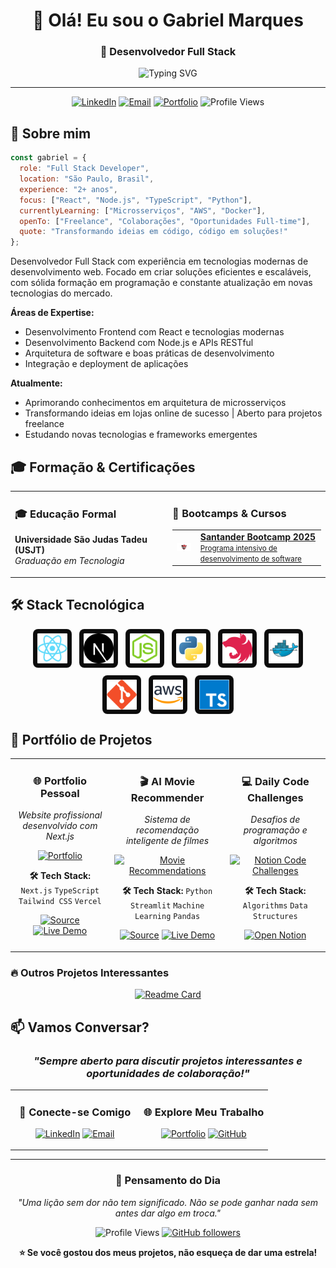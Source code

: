 <div align="center">
  
# 👋 Olá! Eu sou o Gabriel Marques
### 🚀 Desenvolvedor Full Stack

<img src="https://readme-typing-svg.herokuapp.com?font=Fira+Code&weight=500&size=22&pause=1000&color=36BCF7&center=true&vCenter=true&width=600&lines=Desenvolvedor+Full+Stack;Especialista+em+React+%26+Node.js;Criando+soluções+inovadoras;Sempre+aprendendo+novas+tecnologias" alt="Typing SVG" />

</div>

---

<div align="center">
  
[![LinkedIn](https://img.shields.io/badge/LinkedIn-Connect-0077B5?style=for-the-badge&logo=linkedin)](https://www.linkedin.com/in/gabrielgamarques/)
[![Email](https://img.shields.io/badge/Email-Contact-EA4335?style=for-the-badge&logo=gmail&logoColor=white)](mailto:gabrielgamarques1@gmail.com)
[![Portfolio](https://img.shields.io/badge/Portfolio-Visit-000000?style=for-the-badge)](https://gamarques.vercel.app)
![Profile Views](https://komarev.com/ghpvc/?username=gamarques&color=36BCF7&style=for-the-badge)

</div>

## 🎯 Sobre mim

```javascript
const gabriel = {
  role: "Full Stack Developer",
  location: "São Paulo, Brasil",
  experience: "2+ anos",
  focus: ["React", "Node.js", "TypeScript", "Python"],
  currentlyLearning: ["Microsserviços", "AWS", "Docker"],
  openTo: ["Freelance", "Colaborações", "Oportunidades Full-time"],
  quote: "Transformando ideias em código, código em soluções!"
};
```

Desenvolvedor Full Stack com experiência em tecnologias modernas de desenvolvimento web. Focado em criar soluções eficientes e escaláveis, com sólida formação em programação e constante atualização em novas tecnologias do mercado.

**Áreas de Expertise:**
- Desenvolvimento Frontend com React e tecnologias modernas
- Desenvolvimento Backend com Node.js e APIs RESTful
- Arquitetura de software e boas práticas de desenvolvimento
- Integração e deployment de aplicações

**Atualmente:**
- Aprimorando conhecimentos em arquitetura de microsserviços
- Transformando ideias em lojas online de sucesso | Aberto para projetos freelance
- Estudando novas tecnologias e frameworks emergentes

## 🎓 Formação & Certificações

<div align="center">

<table>
<tr>
<td width="50%" valign="top">

### 🎓 Educação Formal
**Universidade São Judas Tadeu (USJT)**  
*Graduação em Tecnologia*


</td>
<td width="50%" valign="top">

### 🚀 Bootcamps & Cursos
<div align="left">
  <a href="https://www.dio.me/certificate/PFAAJDPP/share" title="Santander Bootcamp">
    <table>
      <tr>
        <td><img src="./stack-icons/bootcamp-santander.png" alt="Bootcamp Santander" width="48" /></td>
        <td style="padding-left:8px;"><strong>Santander Bootcamp 2025</strong><br/><small>Programa intensivo de desenvolvimento de software</small></td>
      </tr>
    </table>
  </a>
</div>

</td>
</tr>
</table>

</div>

## 🛠️ Stack Tecnológica
<div align="center">
  <div style="display:flex; flex-wrap:wrap; justify-content:center; gap:12px; align-items:center; max-width:820px; margin:0 auto;">
    <img src="./stack-icons/React.png" alt="React" width="48" height="48" style="padding:6px; background:#0b0b0b; border-radius:8px; border:1px solid rgba(255,255,255,0.06); transition:transform .12s ease;" />
    <img src="./stack-icons/Next.js.png" alt="Next.js" width="48" height="48" style="padding:6px; background:#0b0b0b; border-radius:8px; border:1px solid rgba(255,255,255,0.06); transition:transform .12s ease;" />
    <img src="./stack-icons/Node.js.png" alt="Node.js" width="48" height="48" style="padding:6px; background:#0b0b0b; border-radius:8px; border:1px solid rgba(255,255,255,0.06); transition:transform .12s ease;" />
    <img src="./stack-icons/Python.png" alt="Python" width="48" height="48" style="padding:6px; background:#0b0b0b; border-radius:8px; border:1px solid rgba(255,255,255,0.06); transition:transform .12s ease;" />
    <img src="./stack-icons/Nest.js (1).png" alt="Nest.js" width="48" height="48" style="padding:6px; background:#0b0b0b; border-radius:8px; border:1px solid rgba(255,255,255,0.06); transition:transform .12s ease;" />
    <img src="./stack-icons/Docker.png" alt="Docker" width="48" height="48" style="padding:6px; background:#0b0b0b; border-radius:8px; border:1px solid rgba(255,255,255,0.06); transition:transform .12s ease;" />
    <img src="./stack-icons/Git.png" alt="Git" width="48" height="48" style="padding:6px; background:#0b0b0b; border-radius:8px; border:1px solid rgba(255,255,255,0.06); transition:transform .12s ease;" />
    <img src="./stack-icons/AWS (1).png" alt="AWS" width="48" height="48" style="padding:6px; background:#0b0b0b; border-radius:8px; border:1px solid rgba(255,255,255,0.06); transition:transform .12s ease;" />
    <img src="./stack-icons/TypeScript.png" alt="TypeScript" width="48" height="48" style="padding:6px; background:#0b0b0b; border-radius:8px; border:1px solid rgba(255,255,255,0.06); transition:transform .12s ease;" />
  </div>
</div>


## 🚀 Portfólio de Projetos
<div align="center">

<table>
<tr>
<td width="320" valign="top" align="center">

### 🌐 Portfolio Pessoal
*Website profissional desenvolvido com Next.js*

[![Portfolio](https://img.shields.io/badge/Portfolio-gamarques.vercel.app-000000?style=for-the-badge)](https://gamarques.vercel.app)

**🛠️ Tech Stack:**
`Next.js` `TypeScript` `Tailwind CSS` `Vercel`

[![Source](https://img.shields.io/badge/Source-GitHub-24292F?style=for-the-badge&logo=github&logoColor=white)](https://github.com/Gamarques/portfolio-web)
[![Live Demo](https://img.shields.io/badge/Live-Demo-00C7B7?style=for-the-badge&logo=vercel&logoColor=white)](https://gamarques.vercel.app)

</td>
<td width="320" valign="top" align="center">

### 🎬 AI Movie Recommender
*Sistema de recomendação inteligente de filmes*

[![Movie Recommendations](https://img.shields.io/badge/Movie%20Recommendations-AI-1F6FEB?style=for-the-badge)](https://movie-recommendations-ai.streamlit.app/)

**🛠️ Tech Stack:**
`Python` `Streamlit` `Machine Learning` `Pandas`

[![Source](https://img.shields.io/badge/Source-GitHub-24292F?style=for-the-badge&logo=github&logoColor=white)](https://github.com/Gamarques/movie_recommendation_ai)
[![Live Demo](https://img.shields.io/badge/Live-Demo-FF4B4B?style=for-the-badge&logo=streamlit&logoColor=white)](https://movie-recommendations-ai.streamlit.app/)

</td>
<td width="320" valign="top" align="center">

### 💻 Daily Code Challenges
*Desafios de programação e algoritmos*

[![Notion Code Challenges](https://img.shields.io/badge/Notion-Code%20Challenges-000000?style=for-the-badge&logo=notion&logoColor=white)](https://mahogany-club-253.notion.site/Code-challenges-2717bc86d3ff8174972bc9385bd618f2)

**🛠️ Tech Stack:**
`Algorithms` `Data Structures`

[![Open Notion](https://img.shields.io/badge/Open-Notion-000000?style=for-the-badge&logo=notion&logoColor=white)](https://mahogany-club-253.notion.site/Code-challenges-2717bc86d3ff8174972bc9385bd618f2)

</td>
</tr>
</table>

</div>

### 🔥 Outros Projetos Interessantes

<div align="center">
  
[![Readme Card](https://github-readme-stats.vercel.app/api/pin/?username=gamarques&repo=dio-js-yugioh-challenge&theme=tokyonight)](https://github.com/Gamarques/dio-js-yugioh-challenge)

</div>

## 📫 Vamos Conversar?

<div align="center">

### *"Sempre aberto para discutir projetos interessantes e oportunidades de colaboração!"*

<table>
<tr>
<td align="center" width="50%">

### 🤝 Conecte-se Comigo
[![LinkedIn](https://img.shields.io/badge/LinkedIn-Conectar-0077B5?style=for-the-badge&logo=linkedin&logoColor=white)](https://www.linkedin.com/in/gabrielgamarques/)
[![Email](https://img.shields.io/badge/Email-Contato-EA4335?style=for-the-badge&logo=gmail&logoColor=white)](mailto:gabrielgamarques1@gmail.com)

</td>
<td align="center" width="50%">

### 🌐 Explore Meu Trabalho
[![Portfolio](https://img.shields.io/badge/Portfolio-Visitar-000000?style=for-the-badge&logo=About.me&logoColor=white)](https://gamarques.vercel.app)
[![GitHub](https://img.shields.io/badge/GitHub-Seguir-24292F?style=for-the-badge&logo=github&logoColor=white)](https://github.com/Gamarques)

</td>
</tr>
</table>

</div>

---

<div align="center">

### 💭 Pensamento do Dia
*"Uma lição sem dor não tem significado. Não se pode ganhar nada sem antes dar algo em troca."*

![Profile Views](https://komarev.com/ghpvc/?username=gamarques&color=36BCF7&style=for-the-badge&label=Visitantes)
[![GitHub followers](https://img.shields.io/github/followers/gamarques?style=for-the-badge&color=blue&labelColor=000000)](https://github.com/Gamarques)

**⭐ Se você gostou dos meus projetos, não esqueça de dar uma estrela!**

</div>
